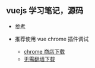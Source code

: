 ## vuejs 学习笔记，源码
- [参考](http://cn.vuejs.org/guide/)

- 推荐使用 vue chrome 插件调试
    - [chrome 商店下载](https://chrome.google.com/webstore/detail/vuejs-devtools/nhdogjmejiglipccpnnnanhbledajbpd)
    - [无需翻墙下载](http://static.heiliuer.com/download-chrome-plugin/#/?key=vue)
